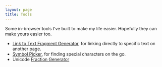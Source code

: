 ```yaml
---
layout: page
title: Tools
---
```


Some in-browser tools I've built to make my life easier. Hopefully they can make yours easier too.

* [Link to Text Fragment Generator](/tool/link-to-text-fragment), for linking directly to specific text on another page.
* [Symbol Picker](/symbols), for finding special characters on the go.
* Unicode [Fraction Generator](/tool/fractions)
